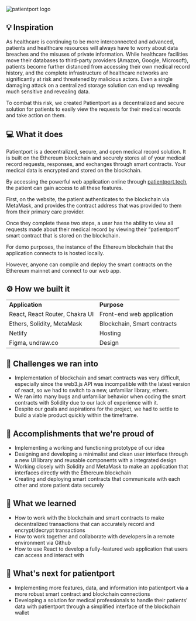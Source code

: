 ![patientport logo](https://i.imgur.com/qWsX4Yw.png)

## 💡 Inspiration

As healthcare is continuing to be more interconnected and advanced, patients and healthcare resources will always have to worry about data breaches and the misuses of private information. While healthcare facilities move their databases to third-party providers (Amazon, Google, Microsoft), patients become further distanced from accessing their own medical record history, and the complete infrastructure of healthcare networks are significantly at risk and threatened by malicious actors. Even a single damaging attack on a centralized storage solution can end up revealing much sensitive and revealing data.

To combat this risk, we created Patientport as a decentralized and secure solution for patients to easily view the requests for their medical records and take action on them.

## 💻 What it does

Patientport is a decentralized, secure, and open medical record solution. It is built on the Ethereum blockchain and securely stores all of your medical record requests, responses, and exchanges through smart contracts. Your medical data is encrypted and stored on the blockchain. 

By accessing the powerful web application online through [patientport.tech](patientport.tech), the patient can gain access to all these features. 

First, on the website, the patient authenticates to the blockchain via MetaMask, and provides the contract address that was provided to them from their primary care provider.

Once they complete these two steps, a user has the ability to view all requests made about their medical record by viewing their “patientport” smart contract that is stored on the blockchain.

For demo purposes, the instance of the Ethereum blockchain that the application connects to is hosted locally.

However, anyone can compile and deploy the smart contracts on the Ethereum mainnet and connect to our web app.

## ⚙️ How we built it

<table>
  <tr>
   <td><strong>Application</strong>
   </td>
   <td><strong>Purpose</strong>
   </td>
  </tr>
  <tr>
   <td>React, React Router, Chakra UI
   </td>
   <td>Front-end web application
   </td>
  </tr>
  <tr>
   <td>Ethers, Solidity, MetaMask
   </td>
   <td>Blockchain, Smart contracts
   </td>
  </tr>
  <tr>
   <td>Netlify
   </td>
   <td>Hosting
   </td>
  </tr>
  <tr>
   <td>Figma, undraw.co
   </td>
   <td>Design
   </td>
  </tr>
</table>

## 🧠 Challenges we ran into

* Implementation of blockchain and smart contracts was very difficult, especially since the web3.js API was incompatible with the latest version of react, so we had to switch to a new, unfamiliar library, ethers.
* We ran into many bugs and unfamiliar behavior when coding the smart contracts with Solidity due to our lack of experience with it.
* Despite our goals and aspirations for the project, we had to settle to build a viable product quickly within the timeframe.

## 🏅 Accomplishments that we're proud of

* Implementing a working and functioning prototype of our idea
* Designing and developing a minimalist and clean user interface through a new UI library and reusable components with a integrated design
* Working closely with Solidity and MetaMask to make an application that interfaces directly with the Ethereum blockchain
* Creating and deploying smart contracts that communicate with each other and store patient data securely

## 📖 What we learned

* How to work with the blockchain and smart contracts to make decentralized transactions that can accurately record and encrypt/decrypt transactions
* How to work together and collaborate with developers in a remote environment via Github
* How to use React to develop a fully-featured web application that users can access and interact with

## 🚀 What's next for patientport

* Implementing more features, data, and information into patientport via a more robust smart contract and blockchain connections
* Developing a solution for medical professionals to handle their patients’ data with patientport through a simplified interface of the blockchain wallet
